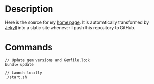 # Description

Here is the source for my [home page](http://winstonlin.com). It is automatically transformed by [Jekyll](https://jekyllrb.com/docs/home/)
into a static site whenever I push this repository to GitHub.


# Commands

    // Update gem versions and Gemfile.lock
    bundle update

    // Launch locally
    ./start.sh
